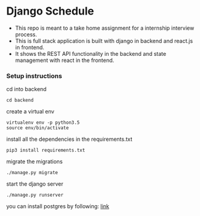 # Django Schedule  

* This repo is meant to a take home assignment for a internship interview process.
* This is full stack application is built with django in backend and react.js in frontend.
* It shows the REST API functionality in the backend and state management with react in the frontend.

### Setup instructions

cd into backend  

    cd backend
    
create a virtual env    
  
    virtualenv env -p python3.5  
    source env/bin/activate    

install all the dependencies in the requirements.txt    
 
    pip3 install requirements.txt

migrate the migrations
    
    ./manage.py migrate

start the django server

    ./manage.py runserver
  
you can install postgres by following:  [link](https://www.digitalocean.com/community/tutorials/how-to-set-up-django-with-postgres-nginx-and-gunicorn-on-ubuntu-18-04#creating-a-python-virtual-environment-for-your-project)
